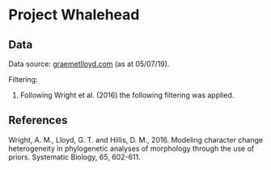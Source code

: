 # Project Whalehead

## Data

Data source: [graemetlloyd.com](http://www.graemetlloyd.com/matr.html) (as at 05/07/19).

Filtering:

1. Following Wright et al. (2016) the following filtering was applied.

## References

Wright, A. M., Lloyd, G. T. and Hillis, D. M., 2016. Modeling character change heterogeneity in phylogenetic analyses of morphology through the use of priors. Systematic Biology, 65, 602-611.
